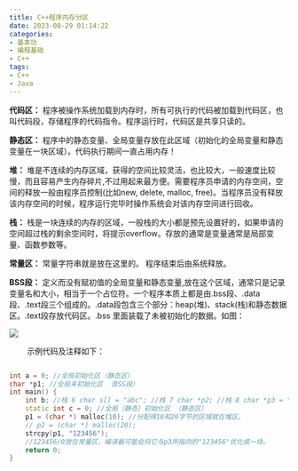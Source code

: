 ```yaml
---
title: C++程序内存分区
date: 2023-08-29 01:14:22
categories: 
- 基本功
- 编程基础
- C++
tags:
- C++
- Java
---
```


__代码区：__ 程序被操作系统加载到内存时，所有可执⾏的代码被加载到代码区，也叫代码段，存储程序的代码指令。程序运⾏时，代码区是共享只读的。

__静态区：__ 程序中的静态变量、全局变量存放在此区域（初始化的全局变量和静态变量在⼀块区域）。代码执⾏期间⼀直占⽤内存！

__堆：__ 堆是不连续的内存区域，获得的空间⽐较灵活，也⽐较⼤，⼀般速度⽐较慢，⽽且容易产⽣内存碎⽚,不过⽤起来最⽅便。需要程序员申请的内存空间，空间的释放⼀般由程序员控制(⽐如new, delete, malloc, free)。当程序员没有释放该内存空间的时候，程序运⾏完毕时操作系统会对该内存空间进⾏回收。

__栈：__ 栈是⼀块连续的内存的区域，⼀般栈的⼤⼩都是预先设置好的，如果申请的空间超过栈的剩余空间时，将提⽰overflow。存放的通常是变量通常是局部变量、函数参数等。

__常量区：__ 常量字符串就是放在这⾥的。 程序结束后由系统释放。

__BSS段：__ 定义⽽没有赋初值的全局变量和静态变量,放在这个区域，通常只是记录变量名和⼤⼩，相当于⼀个占位符。⼀个程序本质上都是由.bss段、.data段、.text段三个组成的。.data段包含三个部分：heap(堆)、stack(栈)和静态数据区。.text段存放代码区。.bss ⾥⾯装载了未被初始化的数据。如图：

![](https://github.com/3546514206/ImageHost.Github.IO/blob/main/%E5%9F%BA%E6%9C%AC%E5%8A%9F/%E7%BC%96%E7%A8%8B%E5%9F%BA%E7%A1%80/C++/C++%E7%A8%8B%E5%BA%8F%E5%86%85%E5%AD%98%E5%88%86%E5%8C%BA/C++%E5%86%85%E5%AD%98%E5%88%86%E5%8C%BA.png?raw=true)

&ensp;&ensp;&ensp;&ensp; ⽰例代码及注释如下：

```C++

int a = 0; //全局初始化区（静态区）
char *p1; //全局未初始化区 （BSS段）
int main() {
    int b; //栈 6 char s[] = "abc"; //栈 7 char *p2; //栈 8 char *p3 = "123456"; //123456/0在常量区，p3在栈上。
    static int c = 0; //全局（静态）初始化区 （静态区）
    p1 = (char *) malloc(10); //分配得10和20字节的区域就在堆区。
    // p2 = (char *) malloc(20);
    strcpy(p1, "123456");
    //123456/0放在常量区，编译器可能会将它与p3所指向的"123456"优化成⼀块。
    return 0;
}
```

